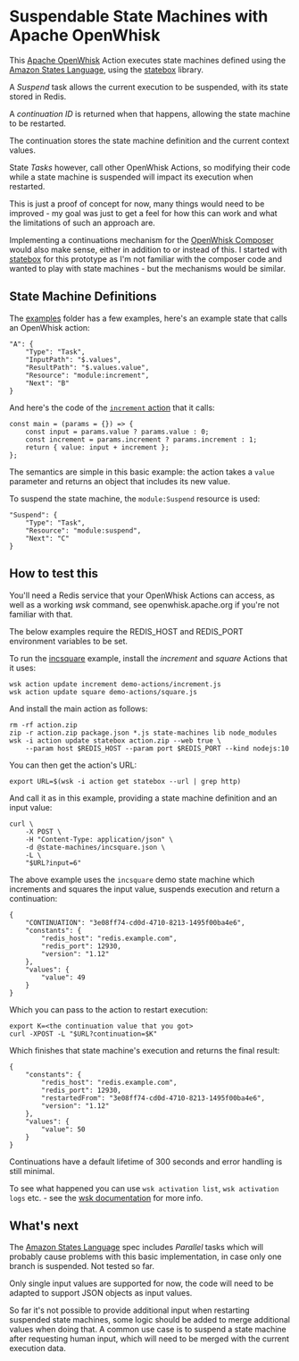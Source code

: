 Suspendable State Machines with Apache OpenWhisk
===

This [Apache OpenWhisk](http://openwhisk.apache.org) Action executes state machines defined using the 
[Amazon States Language](https://states-language.net/spec.html), using
the [statebox](https://github.com/wmfs/statebox) library.

A _Suspend_ task allows the current execution to be suspended, with its
state stored in Redis. 

A _continuation ID_ is returned when that happens,
allowing the state machine to be restarted.

The continuation stores the state machine definition and the current context
values. 

State _Tasks_ however, call other OpenWhisk Actions, so modifying their
code while a state machine is suspended will impact its execution when restarted.

This is just a proof of concept for now, many things would need to be improved - my
goal was just to get a feel for how this can work and what the limitations of such
an approach are.

Implementing a continuations mechanism for the [OpenWhisk Composer](https://github.com/apache/incubator-openwhisk-composer) would also make sense, either in addition to or instead of this.
I started with [statebox](https://github.com/wmfs/statebox) for this prototype as I'm not familiar
with the composer code and wanted to play with state machines - but the mechanisms would be similar.

State Machine Definitions
----
The [examples](./examples) folder has a few examples, here's an example state that calls an 
OpenWhisk action:

    "A": {
        "Type": "Task",
        "InputPath": "$.values",
        "ResultPath": "$.values.value",
        "Resource": "module:increment",
        "Next": "B"
    }

And here's the code of the [`increment` action](demo-actions/increment.js) that it calls:

    const main = (params = {}) => {
        const input = params.value ? params.value : 0;
        const increment = params.increment ? params.increment : 1;
        return { value: input + increment };
    };

The semantics are simple in this basic example: the action takes a `value` parameter and
returns an object that includes its new value.

To suspend the state machine, the `module:Suspend` resource is used:

    "Suspend": {
        "Type": "Task",
        "Resource": "module:suspend",
        "Next": "C"
    }

How to test this
----

You'll need a Redis service that your OpenWhisk Actions can access, as well as a working
_wsk_ command, see openwhisk.apache.org if you're not familiar with that.

The below examples require the REDIS_HOST and REDIS_PORT environment variables to be set.

To run the [incsquare](state-machines/incsquare.json) example, install the _increment_ and _square_
Actions that it uses:

    wsk action update increment demo-actions/increment.js
    wsk action update square demo-actions/square.js

And install the main action as follows:

    rm -rf action.zip
    zip -r action.zip package.json *.js state-machines lib node_modules
    wsk -i action update statebox action.zip --web true \
        --param host $REDIS_HOST --param port $REDIS_PORT --kind nodejs:10

You can then get the action's URL:

    export URL=$(wsk -i action get statebox --url | grep http)

And call it as in this example, providing a state machine definition and
an input value:

    curl \
        -X POST \
        -H "Content-Type: application/json" \
        -d @state-machines/incsquare.json \
        -L \
        "$URL?input=6"

The above example uses the `incsquare` demo state machine which increments and squares
 the input value, suspends execution and return a continuation:    

    {
        "CONTINUATION": "3e08ff74-cd0d-4710-8213-1495f00ba4e6",
        "constants": {
            "redis_host": "redis.example.com",
            "redis_port": 12930,
            "version": "1.12"
        },
        "values": {
            "value": 49
        }
    }

Which you can pass to the action to restart execution:

    export K=<the continuation value that you got>
    curl -XPOST -L "$URL?continuation=$K"

Which finishes that state machine's execution and returns the final result:

    {
        "constants": {
            "redis_host": "redis.example.com",
            "redis_port": 12930,
            "restartedFrom": "3e08ff74-cd0d-4710-8213-1495f00ba4e6",
            "version": "1.12"
        },
        "values": {
            "value": 50
        }
    }

Continuations have a default lifetime of 300 seconds and error handling
is still minimal.    

To see what happened you can use `wsk activation list`, `wsk activation logs` etc. - see
the [wsk documentation](https://github.com/apache/incubator-openwhisk/blob/master/docs/cli.md#openwhisk-cli)
for more info.

What's next
---
The [Amazon States Language](https://states-language.net/spec.html) spec includes _Parallel_ tasks which will
probably cause problems with this basic implementation, in case only one branch is suspended. Not tested so far.

Only single input values are supported for now, the code will need to be adapted to support JSON objects as 
input values.

So far it's not possible to provide additional input when restarting suspended state machines, some logic should
be added to merge additional values when doing that. A common use case is to suspend a state machine after 
requesting human input, which will need to be merged with the current execution data.






